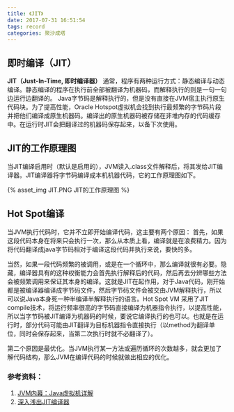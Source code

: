 ```yaml
---
title: 《JIT》
date: 2017-07-31 16:51:54
tags: record
categories: 聚沙成塔
---
```

<!--TOC-->

## 即时编译（JIT）

**JIT（Just-In-Time, 即时编译器）**
通常，程序有两种运行方式：静态编译与动态编译。静态编译的程序在执行前全部被翻译为机器码，而解释执行的则是一句一句边运行边翻译的。<!--more--> Java字节码是解释执行的，但是没有直接在JVM宿主执行原生代码块。为了提高性能，Oracle Hotspot虚拟机会找到执行最频繁的字节码片段并把他们编译成原生机器码。编译出的原生机器码被存储在非堆内存的代码缓存中。在运行时JIT会把翻译过的机器码保存起来，以备下次使用。



## JIT的工作原理图
当JIT编译启用时（默认是启用的），JVM读入.class文件解释后，将其发给JIT编译器。JIT编译器将字节码编译成本机机器代码，它的工作原理图如下。

{% asset_img JIT.PNG JIT的工作原理图 %}

## Hot Spot编译
当JVM执行代码时，它并不立即开始编译代码，这主要有两个原因：
首先，如果这段代码本身在将来只会执行一次，那么从本质上看，编译就是在浪费精力。因为将代码翻译成java字节码相对于编译这段代码并执行来说，要快的多。

当然，如果一段代码频繁的被调用，或是在一个循环中，那么编译就很有必要。隐藏，编译器具有的这种权衡能力会首先执行解释后的代码，然后再去分辨哪些方法会被频繁调用来保证其本身的编译。这就是JIT在起作用，对于Java代码，刚开始都是被编译器编译成字节码文件，然后字节码文件会被交由JVM解释执行，所以可以说Java本身死一种半编译半解释执行的语言。Hot Spot VM 采用了JIT compile技术，将运行频率很高的字节码直接编译为机器指令执行，以提高性能，所以当字节码被JIT编译为机器码的时候，要说它编译执行的也可以。也就是在运行时，部分代码可能由JIT翻译为目标机器指令直接执行（以method为翻译单位，同时会保存起来，当第二次执行时就不必翻译了）。

第二个原因是最优化。当JVM执行某一方法或遍历循环的次数越多，就会更加了解代码结构，那么JVM在编译代码的时候就做出相应的优化。

### 参考资料：
1. [JVM内幕：Java虚拟机详解](http://www.imooc.com/article/4921)
2. [深入浅出JIT编译器](https://www.ibm.com/developerworks/cn/java/j-lo-just-in-time/index.html)


